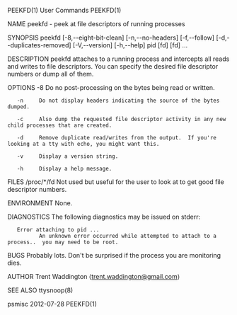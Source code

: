 PEEKFD(1)                                                                                                                                            User Commands                                                                                                                                            PEEKFD(1)

NAME
       peekfd - peek at file descriptors of running processes

SYNOPSIS
       peekfd [-8,--eight-bit-clean] [-n,--no-headers] [-f,--follow] [-d,--duplicates-removed] [-V,--version] [-h,--help] pid [fd] [fd] ...

DESCRIPTION
       peekfd attaches to a running process and intercepts all reads and writes to file descriptors.  You can specify the desired file descriptor numbers or dump all of them.

OPTIONS
       -8     Do no post-processing on the bytes being read or written.

       -n     Do not display headers indicating the source of the bytes dumped.

       -c     Also dump the requested file descriptor activity in any new child processes that are created.

       -d     Remove duplicate read/writes from the output.  If you're looking at a tty with echo, you might want this.

       -v     Display a version string.

       -h     Display a help message.

FILES
       /proc/*/fd
              Not used but useful for the user to look at to get good file descriptor numbers.

ENVIRONMENT
       None.

DIAGNOSTICS
       The following diagnostics may be issued on stderr:

       Error attaching to pid ...
              An unknown error occurred while attempted to attach to a process..  you may need to be root.

BUGS
       Probably lots.  Don't be surprised if the process you are monitoring dies.

AUTHOR
       Trent Waddington ⟨trent.waddington@gmail.com⟩

SEE ALSO
       ttysnoop(8)

psmisc                                                                                                                                                 2012-07-28                                                                                                                                             PEEKFD(1)
